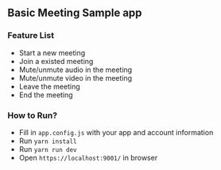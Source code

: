 ## Basic Meeting Sample app

### Feature List

- Start a new meeting
- Join a existed meeting
- Mute/unmute audio in the meeting
- Mute/unmute video in the meeting
- Leave the meeting
- End the meeting

### How to Run?

- Fill in `app.config.js` with your app and account information
- Run `yarn install`
- Run `yarn run dev`
- Open `https://localhost:9001/` in browser